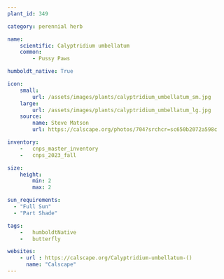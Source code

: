 ```yaml
---
plant_id: 349 

category: perennial herb

name: 
    scientific: Calyptridium umbellatum 
    common:
        - Pussy Paws

humboldt_native: True

icon: 
    small: 
        url: /assets/images/plants/calyptridium_umbellatum_sm.jpg 
    large: 
        url: /assets/images/plants/calyptridium_umbellatum_lg.jpg 
    source: 
        name: Steve Matson
        url: https://calscape.org/photos/704?srchcr=sc650b2072a598c 

inventory: 
    -   cnps_master_inventory
    -   cnps_2023_fall

size:
    height: 
        min: 2
        max: 2

sun_requirements:
  - "Full Sun"
  - "Part Shade"

tags:  
    -   humboldtNative
    -   butterfly

websites:
    - url : https://calscape.org/Calyptridium-umbellatum-() 
      name: "Calscape"
---
```

